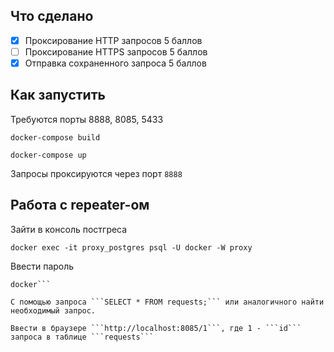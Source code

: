 ## Что сделано
- [x] Проксирование HTTP запросов 5 баллов
- [ ] Проксирование HTTPS запросов 5 баллов
- [x] Отправка сохраненного запроса 5 баллов 

## Как запустить

Требуются порты 8888, 8085, 5433

```
docker-compose build
```
```
docker-compose up
```

Запросы проксируются через порт ```8888```



## Работа с repeater-ом
Зайти в консоль постгреса
```
docker exec -it proxy_postgres psql -U docker -W proxy
```

Ввести пароль
```
docker```

С помощью запроса ```SELECT * FROM requests;``` или аналогичного найти необходимый запрос.

Ввести в браузере ```http://localhost:8085/1```, где 1 - ```id``` запроса в таблице ```requests```